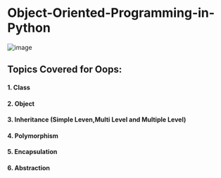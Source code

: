 # Object-Oriented-Programming-in-Python

![image](https://user-images.githubusercontent.com/69152112/216766121-b2d23239-adf0-490e-b5fb-5957062fde02.png)

## Topics Covered for Oops:

#### 1. Class
#### 2. Object
#### 3. Inheritance (Simple Leven,Multi Level and Multiple Level)
#### 4. Polymorphism
#### 5. Encapsulation
#### 6. Abstraction
